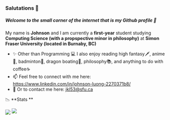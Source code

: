 ### Salutations 👋
##### Welcome to the small corner of the internet that is my Github profile 🤭

My name is **Johnson** and I am currently a **first-year** student studying **Computing Science (with a propspective minor in philosophy)** at **Simon Fraser University (located in Burnaby, BC)** 
- ✨ Other than Programming 💻 I also enjoy reading high fantasy🗡️, anime👺, badminton🏸, dragon boating🚣, philosophy📚, and anything to do with coffee☕
- 📫 Feel free to connect with me here: https://www.linkedin.com/in/johnson-luong-2270371b8/ 
- 📧 Or to contact me here: jkl53@sfu.ca

📉 **Stats **

<img align="center" src="https://github-readme-stats.vercel.app/api/?username=JohnsonL111&theme=tokyonight" />
<img src="https://github-readme-stats.vercel.app/api/top-langs/?username=JohnsonL111&theme=tokyonight&layout=compact" />

